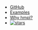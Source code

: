 - [GitHub](https://github.com/hmpljs/hmpl)
- [Examples](https://github.com/hmpljs/examples)
- [Why hmpl?](#why-hmpl)
- [![stars](https://img.shields.io/github/stars/hmpljs/hmpl?logo=github&style=for-the-badge&label=Stars&logoColor=FFF&labelColor=555555)](https://github.com/hmpljs/hmpl/stargazers)
